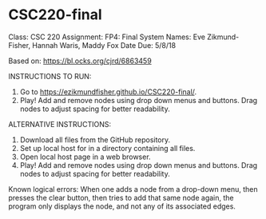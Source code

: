# CSC220-final

Class: CSC 220
Assignment: FP4: Final System
Names: Eve Zikmund-Fisher, Hannah Waris, Maddy Fox
Date Due: 5/8/18

Based on: https://bl.ocks.org/cjrd/6863459

INSTRUCTIONS TO RUN:
1) Go to https://ezikmundfisher.github.io/CSC220-final/. 
2) Play! Add and remove nodes using drop down menus and buttons. Drag nodes to adjust spacing for better readability.

ALTERNATIVE INSTRUCTIONS:
1) Download all files from the GitHub repository.
2) Set up local host for in a directory containing all files.
3) Open local host page in a web browser.
4) Play! Add and remove nodes using drop down menus and buttons. Drag nodes to adjust spacing for better readability.

Known logical errors:
When one adds a node from a drop-down menu, then presses the clear button, then tries to add that same node again, the program only displays the node, and not any of its associated edges.

